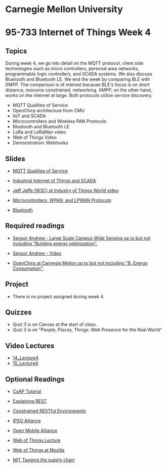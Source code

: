 # Carnegie Mellon University

# 95-733 Internet of Things Week 4

## Topics

During week 4, we go into detail on the MQTT protocol, client side technologies such as micro controllers, personal area networks, programmable logic controllers, and SCADA systems. We also discuss Bluetooth
and Bluetooth LE. We end the week by comparing BLE with XMPP. The comparison is of interest because
BLE's focus is on short distance, resource constrained, networking. XMPP, on the other hand, works
on the internet at large. Both protocols utilize service discovery.


+ MQTT Qualities of Service
+ OpenChirp architecture from CMU
+ IIoT and SCADA
+ Microcontrollers and Wireless PAN Protocols
+ Bluetooth and Bluetooth LE
+ LoRa and LoRaWan video  
+ Web of Things Video
+ Demonstration: Webhooks

## Slides

+ [MQTT Qualities of Service](https://www.andrew.cmu.edu/user/mm6/95-733/PowerPoint/04_MQTT_QualitiesOfService.pdf)

+ [Industrial Internet of Things and SCADA](https://www.andrew.cmu.edu/user/mm6/95-733/PowerPoint/04_SCADA.pdf)

+ [Jeff Jaffe (W3C) at Industry of Things World video](https://www.w3.org/WoT/)

+ [Microcontrollers, WPAN, and LPWAN Protocols](https://www.andrew.cmu.edu/user/mm6/95-733/PowerPoint/04_Microcontrollers.pdf)

+ [Bluetooth](https://www.andrew.cmu.edu/user/mm6/95-733/PowerPoint/04_Bluetooth.pdf)


## Required readings

+ [Sensor Andrew - Large Scale Campus Wide Sensing up to but not including "Building energy optimization".](https://users.ece.cmu.edu/~agr/resources/publications/ibm-sensor-andrew-11.pdf)

+ [Sensor Andrew - Video](https://vimeo.com/9079961)

+ [OpenChirp at Carnegie Mellon up to but not including "B. Energy Consumption".](https://users.ece.cmu.edu/~agr/resources/publications/openchirp-smart-edge-17.pdf)

## Project

+ There is no project assigned during week 4.

## Quizzes

+ Quiz 3 is on Canvas at the start of class.
+ Quiz 3 is on "People, Places, Things: Web Presence for the Real World"


## Video Lectures
+ [14_Lecture4](https://heinzcollege.mediasite.com/Mediasite/Play/478ea5a5f97242c08b26c874cedd44c31d)
+ [15_Lecture4](https://heinzcollege.mediasite.com/Mediasite/Play/ad477960aa83498ba3cb057b03a48afb1d)

## Optional Readings


+ [CoAP Tutorial](https://www.youtube.com/watch?v=4bSr5x5gKvA)

+ [Explaining REST](http://www.looah.com/source/view/2284)

+ [Constrained RESTful Environments](https://datatracker.ietf.org/wg/core/charter/)

+ [IPSO Alliance](https://www.ipso-alliance.org/)

+ [Open Mobile Alliance](http://openmobilealliance.org/iot)

+ [Web of Things Lecture](https://www.youtube.com/watch?v=xgkglOZiF9M)

+ [Web of Things at Mozilla](https://iot.mozilla.org/things/)

+ [MIT Tagging the supply chain](http://news.mit.edu/2020/cryptographic-tag-supply-chain-0220)
